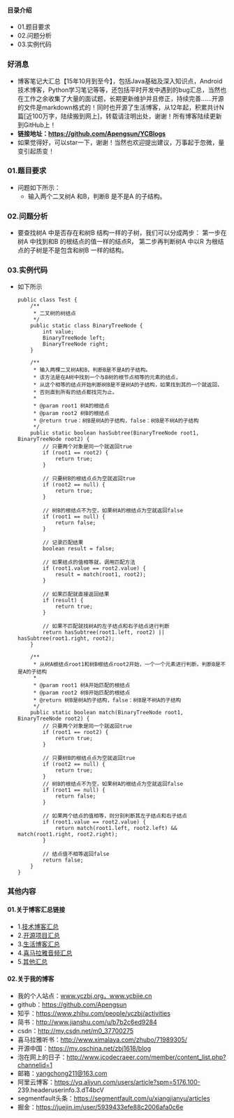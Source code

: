 #### 目录介绍
- 01.题目要求
- 02.问题分析
- 03.实例代码



### 好消息
- 博客笔记大汇总【15年10月到至今】，包括Java基础及深入知识点，Android技术博客，Python学习笔记等等，还包括平时开发中遇到的bug汇总，当然也在工作之余收集了大量的面试题，长期更新维护并且修正，持续完善……开源的文件是markdown格式的！同时也开源了生活博客，从12年起，积累共计N篇[近100万字，陆续搬到网上]，转载请注明出处，谢谢！所有博客陆续更新到GitHub上！
- **链接地址：https://github.com/Apengsun/YCBlogs**
- 如果觉得好，可以star一下，谢谢！当然也欢迎提出建议，万事起于忽微，量变引起质变！






### 01.题目要求
- 问题如下所示：
    - 输入两个二叉树A 和B，判断B 是不是A 的子结构。


### 02.问题分析
- 要查找树A 中是否存在和树B 结构一样的子树，我们可以分成两步： 第一步在树A 中找到和B 的根结点的值一样的结点R， 第二步再判断树A 中以R 为根结点的子树是不是包含和树B 一样的结构。


### 03.实例代码
- 如下所示
    ```
    public class Test {
        /**
         * 二叉树的树结点
         */
        public static class BinaryTreeNode {
            int value;
            BinaryTreeNode left;
            BinaryTreeNode right;
        }
    
        /**
         * 输入两棵二叉树A和B，判断B是不是A的子结构。
         * 该方法是在A树中找到一个与B树的根节点相等的元素的结点，
         * 从这个相等的结点开始判断树B是不是树A的子结构，如果找到其的一个就返回，
         * 否则直到所有的结点都找完为止。
         *
         * @param root1 树A的根结点
         * @param root2 树B的根结点
         * @return true：树B是树A的子结构，false：树B是不树A的子结构
         */
        public static boolean hasSubtree(BinaryTreeNode root1, BinaryTreeNode root2) {
            // 只要两个对象是同一个就返回true
            if (root1 == root2) {
                return true;
            }
    
            // 只要树B的根结点点为空就返回true
            if (root2 == null) {
                return true;
            }
    
            // 树B的根结点不为空，如果树A的根结点为空就返回false
            if (root1 == null) {
                return false;
            }
    
            // 记录匹配结果
            boolean result = false;
    
            // 如果结点的值相等就，调用匹配方法
            if (root1.value == root2.value) {
                result = match(root1, root2);
            }
    
            // 如果匹配就直接返回结果
            if (result) {
                return true;
            }
    
            // 如果不匹配就找树A的左子结点和右子结点进行判断
            return hasSubtree(root1.left, root2) || hasSubtree(root1.right, root2);
        }
    
        /**
         * 从树A根结点root1和树B根结点root2开始，一个一个元素进行判断，判断B是不是A的子结构
         *
         * @param root1 树A开始匹配的根结点
         * @param root2 树B开始匹配的根结点
         * @return 树B是树A的子结构，false：树B是不树A的子结构
         */
        public static boolean match(BinaryTreeNode root1, BinaryTreeNode root2) {
            // 只要两个对象是同一个就返回true
            if (root1 == root2) {
                return true;
            }
    
            // 只要树B的根结点点为空就返回true
            if (root2 == null) {
                return true;
            }
            // 树B的根结点不为空，如果树A的根结点为空就返回false
            if (root1 == null) {
                return false;
            }
    
            // 如果两个结点的值相等，则分别判断其左子结点和右子结点
            if (root1.value == root2.value) {
                return match(root1.left, root2.left) && match(root1.right, root2.right);
            }
    
            // 结点值不相等返回false
            return false;
        }
    }
    ```






### 其他内容
#### 01.关于博客汇总链接
- 1.[技术博客汇总](https://www.jianshu.com/p/614cb839182c)
- 2.[开源项目汇总](https://blog.csdn.net/m0_37700275/article/details/80863574)
- 3.[生活博客汇总](https://blog.csdn.net/m0_37700275/article/details/79832978)
- 4.[喜马拉雅音频汇总](https://www.jianshu.com/p/f665de16d1eb)
- 5.[其他汇总](https://www.jianshu.com/p/53017c3fc75d)



#### 02.关于我的博客
- 我的个人站点：www.yczbj.org，www.ycbjie.cn
- github：https://github.com/Apengsun
- 知乎：https://www.zhihu.com/people/yczbj/activities
- 简书：http://www.jianshu.com/u/b7b2c6ed9284
- csdn：http://my.csdn.net/m0_37700275
- 喜马拉雅听书：http://www.ximalaya.com/zhubo/71989305/
- 开源中国：https://my.oschina.net/zbj1618/blog
- 泡在网上的日子：http://www.jcodecraeer.com/member/content_list.php?channelid=1
- 邮箱：yangchong211@163.com
- 阿里云博客：https://yq.aliyun.com/users/article?spm=5176.100- 239.headeruserinfo.3.dT4bcV
- segmentfault头条：https://segmentfault.com/u/xiangjianyu/articles
- 掘金：https://juejin.im/user/5939433efe88c2006afa0c6e










